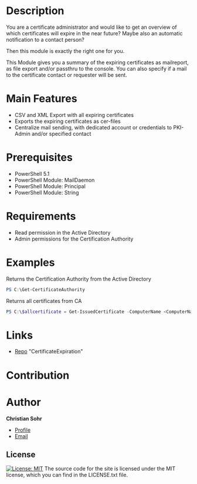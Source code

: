 # Description
You are a certificate administrator and would like to get an overview of which certificates will expire in the near future? 
Maybe also an automatic notification to a contact person?

Then this module is exactly the right one for you.

This Module gives you a summary of the expiring certificates as mailreport, as file export and/or passthru to the console.
You can also specify if a mail to the certificate contact or requester will be sent.

# Main Features
- CSV and XML Export with all expiring certificates
- Exports the expiring certificates as cer-files
- Centralize mail sending, with dedicated account or credentials to PKI-Admin and/or specified contact

# Prerequisites
- PowerShell 5.1
- PowerShell Module: MailDaemon
- PowerShell Module: Principal
- PowerShell Module: String

# Requirements
- Read permission in the Active Directory
- Admin permissions for the Certification Authority

# Examples
Returns the Certification Authority from the Active Directory
```powershell
PS C:\Get-CertificateAuthority
```
Returns all certificates from CA <ComputerName>
```powershell
PS C:\$allcertificate = Get-IssuedCertificate -ComputerName <ComputerName>
```
# Links

- [Repo](https://github.com/mischka83/CertificateExpiration) "CertificateExpiration"
  
# Contribution

# Author
**Christian Sohr**

- [Profile](https://github.com/mischka83 "Christian Sohr")
- [Email](mailto:csohr@gmx.de?subject=Hi "Hi!")

## License
[![License: MIT](https://img.shields.io/badge/License-MIT-yellow.svg)](https://opensource.org/licenses/MIT)
  The source code for the site is licensed under the MIT license, which you can find in the LICENSE.txt file.
